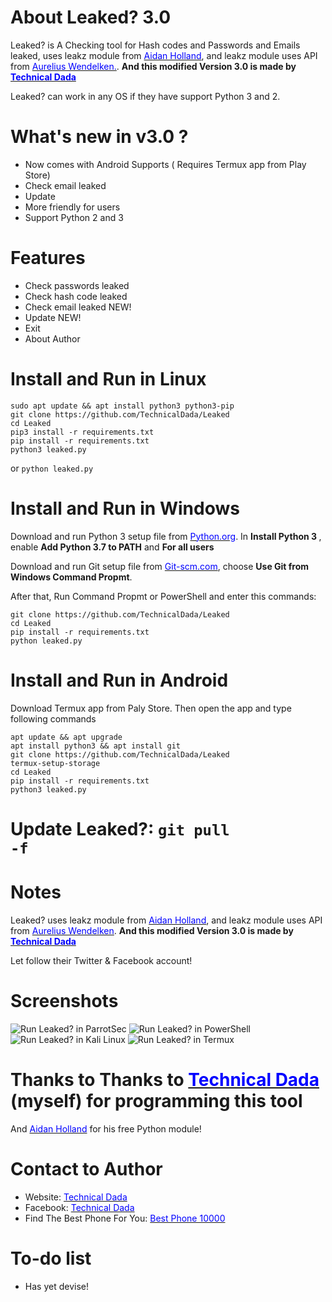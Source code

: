 # About Leaked? 3.0
Leaked? is  A Checking tool for Hash codes and Passwords and Emails leaked, uses leakz module from <a href="https://twitter.com/thehappydinoa" target="_blank"><span style="color: blue">Aidan Holland</span></a>, and leakz module uses API from <a href="https://twitter.com/webtobesocial" target="_blank"><span style="color: blue">Aurelius Wendelken.</span></a>. <b>And this modified Version 3.0 is made by <a href="https://facebook.com/technicaldada.in/" target="_blank"><span style="color: blue">Technical Dada</span></a></b>

Leaked? can work in any OS if they have support Python 3 and 2.

# What's new in v3.0 ?
 * Now comes with Android Supports ( Requires Termux app from Play Store)
 * Check email leaked
 * Update
 * More friendly for users
 * Support Python 2 and 3

# Features
 * Check passwords leaked
 * Check hash code leaked
 * Check email leaked NEW!
 * Update NEW!
 * Exit
 * About Author
 
# Install and Run in Linux
    sudo apt update && apt install python3 python3-pip
    git clone https://github.com/TechnicalDada/Leaked
    cd Leaked
    pip3 install -r requirements.txt
    pip install -r requirements.txt
    python3 leaked.py
or  <code>python leaked.py</code>

# Install and Run in Windows
Download and run Python 3 setup file from <a href="https://python.org" target="_blank"><span style="color: blue">Python.org</span></a>.
In <strong>Install Python 3 </strong>, enable <strong>Add Python 3.7 to PATH</strong> and <strong>For all users</strong>

Download and run Git setup file from <a href="https://Git-scm.com" target="_blank"><span style="color: blue">Git-scm.com</span></a>, choose <strong>Use Git from Windows Command Propmt</strong>.

After that, Run Command Propmt or PowerShell and enter this commands:

    git clone https://github.com/TechnicalDada/Leaked
    cd Leaked
    pip install -r requirements.txt
    python leaked.py

# Install and Run in Android
Download Termux app from Paly Store. Then open the app and type following commands
   
    apt update && apt upgrade
    apt install python3 && apt install git
    git clone https://github.com/TechnicalDada/Leaked
    termux-setup-storage
    cd Leaked
    pip install -r requirements.txt
    python3 leaked.py
    
# Update Leaked?: <code>git pull -f</code>

# Notes
Leaked? uses leakz module from <a href="https://twitter.com/thehappydinoa" target="_blank"><span style="color: blue">Aidan Holland</span></a>, and leakz module uses API from <a href="https://twitter.com/webtobesocial" target="_blank"><span style="color: blue">Aurelius Wendelken</span></a>. <b>And this modified Version 3.0 is made by <a href="https://facebook.com/technicaldada.in/" target="_blank"><span style="color: blue">Technical Dada</span></a></b>

Let follow their Twitter & Facebook account!
  
# Screenshots
![Run Leaked? in ParrotSec](https://linuxteamvietnam.us/wp-content/uploads/2018/09/Leaked-2.0-ParrotSec.png)
![Run Leaked? in PowerShell](https://linuxteamvietnam.us/wp-content/uploads/2018/09/Leaked-2.0-Windows-10.png)
![Run Leaked? in Kali Linux](https://linuxteamvietnam.us/wp-content/uploads/2018/09/Leaked-2.0-KaliLinux.png)
![Run Leaked? in Termux](https://raw.githubusercontent.com/technicaldada/Leaked/master/Leaked-in-Termux.png)

# Thanks to Thanks to <a href="https://technicaldada.in/" target="_blank"><span style="color: blue">Technical Dada</span></a> (myself) for programming this tool

And <a href="https://twitter.com/thehappydinoa" target="_blank"><span style="color: blue">Aidan Holland</span></a> for his free Python module!

# Contact to Author
 * Website: <a href="https://technicaldada.in" target="_blank"><span style="color: blue">Technical Dada</span></a>
 * Facebook: <a href="https://facebook.com/technicaldada.in/" target="_blank"><span style="color: blue">Technical Dada</span></a>
 * Find The Best Phone For You: <a href="https://www.bestphone10000.com/" target="_blank"><span style="color: blue">Best Phone 10000</span></a>

# To-do list
 * Has yet devise!
